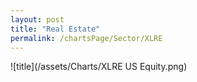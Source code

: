 ```yaml
---
layout: post
title: "Real Estate"
permalink: /chartsPage/Sector/XLRE
---
```


![title](/assets/Charts/XLRE US Equity.png)

